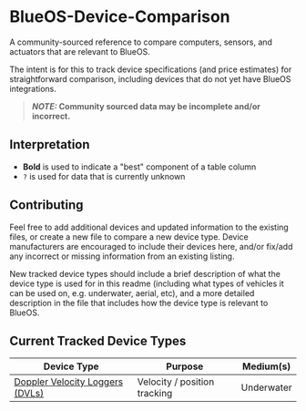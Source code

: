 # BlueOS-Device-Comparison
A community-sourced reference to compare computers, sensors, and actuators that are relevant to BlueOS.

The intent is for this to track device specifications (and price estimates) for straightforward comparison, including devices that do not yet have BlueOS integrations.

> ***NOTE:* Community sourced data may be incomplete and/or incorrect.**

## Interpretation
- **Bold** is used to indicate a "best" component of a table column
- `?` is used for data that is currently unknown

## Contributing
Feel free to add additional devices and updated information to the existing files, or create a new file to compare a new device type. Device manufacturers are encouraged to include their devices here, and/or fix/add any incorrect or missing information from an existing listing.

New tracked device types should include a brief description of what the device type is used for in this readme (including what types of vehicles it can be used on, e.g. underwater, aerial, etc), and a more detailed description in the file that includes how the device type is relevant to BlueOS.

## Current Tracked Device Types

| Device Type | Purpose | Medium(s) |
|---|---|---|
[Doppler Velocity Loggers (DVLs)](doppler-velocity-loggers.md) | Velocity / position tracking | Underwater

